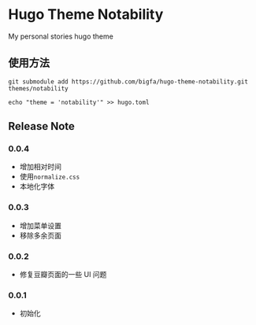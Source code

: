 # Hugo Theme Notability

My personal stories hugo theme

## 使用方法

```
git submodule add https://github.com/bigfa/hugo-theme-notability.git themes/notability

echo "theme = 'notability'" >> hugo.toml
```

## Release Note

### 0.0.4

-   增加相对时间
-   使用`normalize.css`
-   本地化字体

### 0.0.3

-   增加菜单设置
-   移除多余页面

### 0.0.2

-   修复豆瓣页面的一些 UI 问题

### 0.0.1

-   初始化
